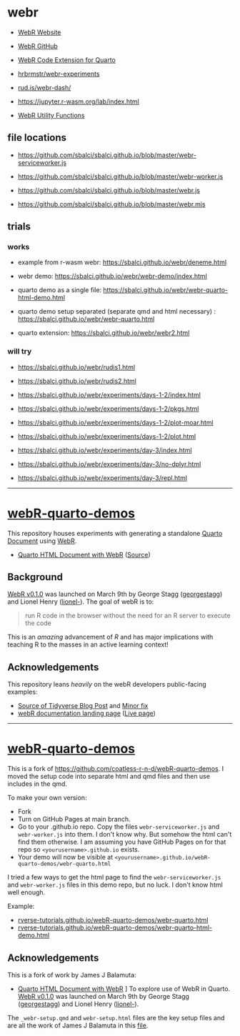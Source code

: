 # webr

- [WebR Website](https://docs.r-wasm.org/webr/latest/)

- [WebR GitHub](https://github.com/r-wasm/webr/)

- [WebR Code Extension for Quarto](https://github.com/coatless/quarto-webr)

- [hrbrmstr/webr-experiments](https://github.com/hrbrmstr/webr-experiments)

- [rud.is/webr-dash/](https://rud.is/webr-dash/)

- <https://jupyter.r-wasm.org/lab/index.html>

- [WebR Utility Functions](https://observablehq.com/@hrbrmstr/webr-utility-functions)




## file locations

- <https://github.com/sbalci/sbalci.github.io/blob/master/webr-serviceworker.js>

- <https://github.com/sbalci/sbalci.github.io/blob/master/webr-worker.js>

- <https://github.com/sbalci/sbalci.github.io/blob/master/webr.js>

- <https://github.com/sbalci/sbalci.github.io/blob/master/webr.mjs>


## trials

### works

- example from r-wasm webr: <https://sbalci.github.io/webr/deneme.html>

- webr demo: <https://sbalci.github.io/webr/webr-demo/index.html>

- quarto demo as a single file: <https://sbalci.github.io/webr/webr-quarto-html-demo.html>

- quarto demo setup separated (separate qmd and html necessary) : <https://sbalci.github.io/webr/webr-quarto.html>

- quarto extension: <https://sbalci.github.io/webr/webr2.html>

### will try


- <https://sbalci.github.io/webr/rudis1.html>

- <https://sbalci.github.io/webr/rudis2.html>

- <https://sbalci.github.io/webr/experiments/days-1-2/index.html>
- <https://sbalci.github.io/webr/experiments/days-1-2/pkgs.html>
- <https://sbalci.github.io/webr/experiments/days-1-2/plot-moar.html>
- <https://sbalci.github.io/webr/experiments/days-1-2/plot.html>


- <https://sbalci.github.io/webr/experiments/day-3/index.html>
- <https://sbalci.github.io/webr/experiments/day-3/no-dplyr.html>
- <https://sbalci.github.io/webr/experiments/day-3/repl.html>




---





# [webR-quarto-demos](https://github.com/coatless-r-n-d/webR-quarto-demos)

This repository houses experiments with generating a standalone [Quarto Document](https://quarto.org/) using [WebR](https://docs.r-wasm.org/webr/latest/).

- [Quarto HTML Document with WebR](https://rd.thecoatlessprofessor.com/webR-quarto-demos/webr-quarto-html-demo.html) ([Source](webr-quarto-html-demo.qmd))

## Background

[WebR v0.1.0](https://twitter.com/gwstagg/status/1633821049329537025) was launched on March 9th
by George Stagg ([georgestagg](https://github.com/georgestagg)) and Lionel Henry ([lionel-](https://github.com/lionel-)). The goal of webR is to: 

> run R code in the browser without the need for an R server to execute the code

This is an _amazing_ advancement of _R_ and has major implications with teaching R to the masses in an active learning context!

## Acknowledgements

This repository leans _heavily_ on the webR developers public-facing examples:

- [Source of Tidyverse Blog Post](https://github.com/tidyverse/tidyverse.org/pull/617/files) and [Minor fix](https://github.com/tidyverse/tidyverse.org/commit/72bb2dd7ca0b2f211498a891aa54f55ddcad5014)
- [webR documentation landing page](https://github.com/r-wasm/webr/blob/53acd8861c44f1f167941d0a40f62b0cc23852da/src/docs/index.qmd#L23-L68) ([Live page](https://docs.r-wasm.org/webr/latest/))









---




# [webR-quarto-demos](https://github.com/RVerse-Tutorials/webR-quarto-demos)

This is a fork of https://github.com/coatless-r-n-d/webR-quarto-demos. I moved the setup code into separate html and qmd files and then use includes in the qmd.

To make your own version:

* Fork
* Turn on GitHub Pages at main branch.
* Go to your <yourusername>.github.io repo. Copy the files `webr-serviceworker.js` and `webr-worker.js` into them. I don't know why. But somehow the html can't find them otherwise. I am assuming you have GitHub Pages on for that repo so `<yourusername>.github.io` exists.
* Your demo will now be visible at `<yourusername>.github.io/webR-quarto-demos/webr-quarto.html`

I tried a few ways to get the html page to find the `webr-serviceworker.js` and `webr-worker.js` files in this demo repo, but no luck. I don't know html well enough.

Example: 

* [rverse-tutorials.github.io/webR-quarto-demos/webr-quarto.html](rverse-tutorials.github.io/webR-quarto-demos/webr-quarto.html)
* [rverse-tutorials.github.io/webR-quarto-demos/webr-quarto-html-demo.html](rverse-tutorials.github.io/webR-quarto-demos/webr-quarto-html-demo.html)

## Acknowledgements

This is a fork of work by James J Balamuta:
- [Quarto HTML Document with WebR](https://github.com/coatless-r-n-d/webR-quarto-demos)
]
To explore use of WebR in Quarto. [WebR v0.1.0](https://twitter.com/gwstagg/status/1633821049329537025) was launched on March 9th
by George Stagg ([georgestagg](https://github.com/georgestagg)) and Lionel Henry ([lionel-](https://github.com/lionel-)). 

The `_webr-setup.qmd` and `webr-setup.html` files are the key setup files and are all the work of James J Balamuta in this [file](https://github.com/coatless-r-n-d/webR-quarto-demos/blob/main/webr-quarto-html-demo.qmd).